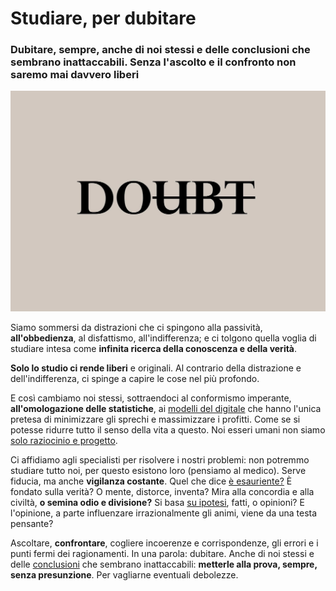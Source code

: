 # Studiare, per dubitare

### Dubitare, sempre, anche di noi stessi e delle conclusioni che sembrano inattaccabili. Senza l'ascolto e il confronto non saremo mai davvero liberi

![Dubbio](img/dubbio.jpg)

Siamo sommersi da distrazioni che ci spingono alla passività, **all'obbedienza**, al disfattismo, all'indifferenza; e ci tolgono quella voglia di studiare intesa come **infinita ricerca della conoscenza e della verità**.

**Solo lo studio ci rende liberi** e originali. Al contrario della distrazione e dell'indifferenza, ci spinge a capire le cose nel più profondo.

E così cambiamo noi stessi, sottraendoci al conformismo imperante, **all'omologazione delle statistiche**, ai [modelli del digitale](https://yuridiprodo.blogspot.com/2024/08/come-gusci-vuoti.html) che hanno l'unica pretesa di minimizzare gli sprechi e massimizzare i profitti. Come se si potesse ridurre tutto il senso della vita a questo. Noi esseri umani non siamo [solo raziocinio e progetto](https://yuridiprodo.blogspot.com/2024/06/imperativo-tecnologico.html).

Ci affidiamo agli specialisti per risolvere i nostri problemi: non potremmo studiare tutto noi, per questo esistono loro (pensiamo al medico). Serve fiducia, ma anche **vigilanza costante**. Quel che dice [è esauriente?](https://yuridiprodo.blogspot.com/2024/01/malattia-x.html) È fondato sulla verità? O mente, distorce, inventa? Mira alla concordia e alla civiltà, **o semina odio e divisione?** Si basa [su ipotesi](https://yuridiprodo.blogspot.com/2023/12/fda-slide-vaccini.html), fatti, o opinioni? E l'opinione, a parte influenzare irrazionalmente gli animi, viene da una testa pensante?

Ascoltare, **confrontare**, cogliere incoerenze e corrispondenze, gli errori e i punti fermi dei ragionamenti. In una parola: dubitare. Anche di noi stessi e delle [conclusioni](https://yuridiprodo.blogspot.com/search/label/Covid-19) che sembrano inattaccabili: **metterle alla prova, sempre, senza presunzione**. Per vagliarne eventuali debolezze.
